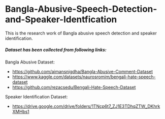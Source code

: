 # Bangla-Abusive-Speech-Detection-and-Speaker-Identfication
This is the research work of Bangla abusive speech detection and speaker identification.

##### Dataset has been collected from following links: 
Bangla Abusive Dataset: 
  - https://github.com/aimansnigdha/Bangla-Abusive-Comment-Dataset 
  - https://www.kaggle.com/datasets/naurosromim/bengali-hate-speech-dataset
  - https://github.com/rezacsedu/Bengali-Hate-Speech-Dataset

Speaker Identification Dataset: 
  - https://drive.google.com/drive/folders/1TNcp6t7_ZJ1E3TDhqZTW_DKhrkXMHbs1



